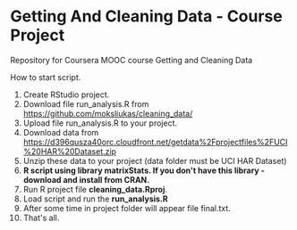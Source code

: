 # Getting And Cleaning Data - Course Project

Repository for Coursera MOOC course Getting and Cleaning Data

How to start script.

1. Create RStudio project.
2. Download file run_analysis.R from https://github.com/moksliukas/cleaning_data/
3. Upload file run_analysis.R to your project.
4. Download data from https://d396qusza40orc.cloudfront.net/getdata%2Fprojectfiles%2FUCI%20HAR%20Dataset.zip 
5. Unzip these data to your project (data folder must be UCI HAR Dataset)
6. **R script using library matrixStats. If you don't have this library - download and install from CRAN.**
7. Run R project file **cleaning_data.Rproj**.
8. Load script and run the **run_analysis.R**
8. After some time in project folder will appear file final.txt.
9. That's all.
